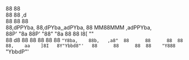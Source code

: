                                                          
88                               88                      
88                               88    ,d                
88                               88    88                
88,dPPYba,   88,dPYba,,adPYba,   88  MM88MMM  ,adPPYba,  
88P'    "8a  88P'   "88"    "8a  88    88     I8[    ""  
88       d8  88      88      88  88    88      `"Y8ba,   
88b,   ,a8"  88      88      88  88    88,    aa    ]8I  
8Y"Ybbd8"'   88      88      88  88    "Y888  `"YbbdP"'  
                                                         
                                                         